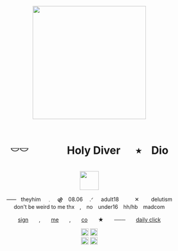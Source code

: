 <br clear="both">

<div align="center">
   <img height="300" src="https://static.wikia.nocookie.net/devildaggers/images/1/15/Start_hall.gif/revision/latest?cb=20200514130020"  />
</div>
<br clear="both">

<h1 align="center">𓎠𓎠　⠀ ‎ ‎ ‎ ‎ ⠀Holy Diver ⠀‎‎ ‎ ٭ ‎ ‎ ‎ Dio</h1>
<br clear="both">
<div align="center">
  <img height="50" src="https://64.media.tumblr.com/abce10866a2c0594287824cbb7197178/4f7dfb36276881c0-74/s400x600/31048cb1e1ee83a92bf8469f22eef8346f718d90.pnj"  />
<p align="center">⸺‎ ‎ ‎ theyhim ‎ ‎ ‎ ‎﹒　⚣　08.06 　.ᐟ⠀⠀adult18　　　✕　　 delutism<br>don't be weird to me thx　,　no　under16　hh/hb　madcom</p>
</div>
<p align="center"> 
  <a href="https://hellspawn.atabook.org/">sign</a>　　,‎　　<a href="https://spawn.fandom.com/wiki/Spawn">me</a>　　,‎　　<a href="https://rentry.co/universalcollapse">co</a>　　★‎　　───　　<a href="https://arab.org/click-to-help/palestine/">daily click</a>
</p>
<div align="center">
  <img height="20" src="https://64.media.tumblr.com/e127a1a6e700a97d11ea42090dfaf9d0/254dec1ce103e62a-39/s250x400/51ed18b643e5565a4e0bc3f1833bd6dc595ec2ba.gifv"/> <img height="20" src="https://files.catbox.moe/lcsr8v.gif"/>
</div> 
<div align="center">
<img height="20" src="https://64.media.tumblr.com/d8a7aa25e18180117f0bee731d724cac/f4c6470f26b18eb7-e7/s250x400/bc5a91624c33ebc07e194a3d65d8fd51479a8bb3.gifv"/> <img height="20" src="https://files.catbox.moe/wzmcwo.gif"/>
</div> 

###

</div>



<!--
**unholyinsurgency/unholyinsurgency** is a ✨ _special_ ✨ repository because its `README.md` (this file) appears on your GitHub profile.

Here are some ideas to get you started:

- 🔭 I’m currently working on ...
- 🌱 I’m currently learning ...
- 👯 I’m looking to collaborate on ...
- 🤔 I’m looking for help with ...
- 💬 Ask me about ...
- 📫 How to reach me: ...
- 😄 Pronouns: ...
- ⚡ Fun fact: ...
-->
